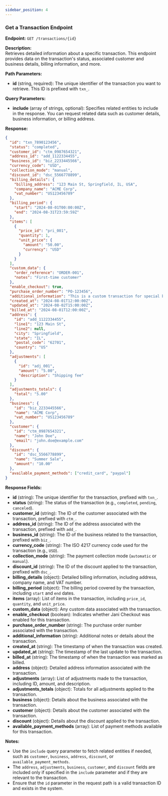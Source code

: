 ```yaml
---
sidebar_position: 4
---
```


### Get a Transaction Endpoint

**Endpoint:** `GET /transactions/{id}`

**Description:**  
Retrieves detailed information about a specific transaction. This endpoint provides data on the transaction's status, associated customer and business details, billing information, and more.

**Path Parameters:**

- **id** (string, required): The unique identifier of the transaction you want to retrieve. This ID is prefixed with `txn_`.

**Query Parameters:**

- **include** (array of strings, optional): Specifies related entities to include in the response. You can request related data such as customer details, business information, or billing address.

**Response:**

```json
{
  "id": "txn_7890123456",
  "status": "completed",
  "customer_id": "ctm_0987654321",
  "address_id": "add_1122334455",
  "business_id": "biz_2233445566",
  "currency_code": "USD",
  "collection_mode": "manual",
  "discount_id": "dsc_5566778899",
  "billing_details": {
    "billing_address": "123 Main St, Springfield, IL, USA",
    "company_name": "ACME Corp",
    "vat_number": "US123456789"
  },
  "billing_period": {
    "start": "2024-08-01T00:00:00Z",
    "end": "2024-08-31T23:59:59Z"
  },
  "items": [
    {
      "price_id": "pri_001",
      "quantity": 1,
      "unit_price": {
        "amount": "50.00",
        "currency": "USD"
      }
    }
  ],
  "custom_data": {
    "order_reference": "ORDER-001",
    "notes": "First-time customer"
  },
  "enable_checkout": true,
  "purchase_order_number": "PO-123456",
  "additional_information": "This is a custom transaction for special billing needs.",
  "created_at": "2024-08-01T12:00:00Z",
  "updated_at": "2024-08-02T15:00:00Z",
  "billed_at": "2024-08-01T12:00:00Z",
  "address": {
    "id": "add_1122334455",
    "line1": "123 Main St",
    "line2": null,
    "city": "Springfield",
    "state": "IL",
    "postal_code": "62701",
    "country": "US"
  },
  "adjustments": [
    {
      "id": "adj_001",
      "amount": "5.00",
      "description": "Shipping fee"
    }
  ],
  "adjustments_totals": {
    "total": "5.00"
  },
  "business": {
    "id": "biz_2233445566",
    "name": "ACME Corp",
    "vat_number": "US123456789"
  },
  "customer": {
    "id": "ctm_0987654321",
    "name": "John Doe",
    "email": "john.doe@example.com"
  },
  "discount": {
    "id": "dsc_5566778899",
    "name": "Summer Sale",
    "amount": "10.00"
  },
  "available_payment_methods": ["credit_card", "paypal"]
}
```

**Response Fields:**

- **id** (string): The unique identifier for the transaction, prefixed with `txn_`.
- **status** (string): The status of the transaction (e.g., `completed`, `pending`, `canceled`).
- **customer_id** (string): The ID of the customer associated with the transaction, prefixed with `ctm_`.
- **address_id** (string): The ID of the address associated with the transaction, prefixed with `add_`.
- **business_id** (string): The ID of the business related to the transaction, prefixed with `biz_`.
- **currency_code** (string): The ISO 4217 currency code used for the transaction (e.g., `USD`).
- **collection_mode** (string): The payment collection mode (`automatic` or `manual`).
- **discount_id** (string): The ID of the discount applied to the transaction, prefixed with `dsc_`.
- **billing_details** (object): Detailed billing information, including address, company name, and VAT number.
- **billing_period** (object): The billing period covered by the transaction, including `start` and `end` dates.
- **items** (array): List of items in the transaction, including `price_id`, `quantity`, and `unit_price`.
- **custom_data** (object): Any custom data associated with the transaction.
- **enable_checkout** (boolean): Indicates whether Jani Checkout was enabled for this transaction.
- **purchase_order_number** (string): The purchase order number associated with the transaction.
- **additional_information** (string): Additional notes or details about the transaction.
- **created_at** (string): The timestamp of when the transaction was created.
- **updated_at** (string): The timestamp of the last update to the transaction.
- **billed_at** (string): The timestamp of when the transaction was marked as billed.
- **address** (object): Detailed address information associated with the transaction.
- **adjustments** (array): List of adjustments made to the transaction, including ID, amount, and description.
- **adjustments_totals** (object): Totals for all adjustments applied to the transaction.
- **business** (object): Details about the business associated with the transaction.
- **customer** (object): Details about the customer associated with the transaction.
- **discount** (object): Details about the discount applied to the transaction.
- **available_payment_methods** (array): List of payment methods available for this transaction.

**Notes:**

- Use the `include` query parameter to fetch related entities if needed, such as `customer`, `business`, `address`, `discount`, or `available_payment_methods`.
- The `address`, `adjustments`, `business`, `customer`, and `discount` fields are included only if specified in the `include` parameter and if they are relevant to the transaction.
- Ensure that the `id` parameter in the request path is a valid transaction ID and exists in the system.
